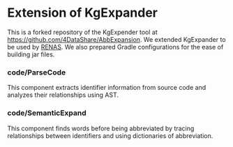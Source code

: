 # Extension of KgExpander
This is a forked repository of the KgExpender tool at https://github.com/4DataShare/AbbExpansion. 
We extended KgExpander to be used by [RENAS](https://github.com/salab/RENAS).
We also prepared Gradle configurations for the ease of building jar files.

### code/ParseCode
This component extracts identifier information from source code and analyzes their relationships using AST.

### code/SemanticExpand
This component finds words before being abbreviated by tracing relationships between identifiers and using dictionaries of abbreviation.
